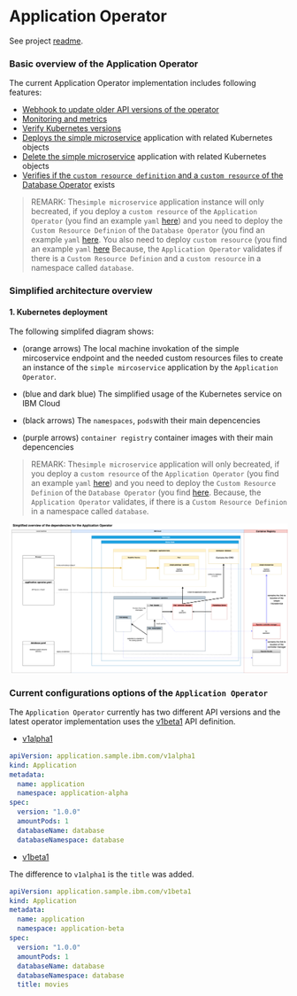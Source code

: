 # Application Operator

See project [readme](../README.md).

### Basic overview of the Application Operator

The current Application Operator implementation includes following features:

* [Webhook to update older API versions of the operator](http://heidloff.net/article/converting-custom-resource-versions-kubernetes-operators/)
* [Monitoring and metrics](http://heidloff.net/article/exporting-metrics-kubernetes-applications-prometheus/)
* [Verify Kubernetes versions](http://heidloff.net/article/finding-kubernetes-version-capabilities-operators/) 
* [Deploys the simple microservice](http://heidloff.net/article/updating-resources-kubernetes-operators/) application with related Kubernetes objects
* [Delete the simple microservice](http://heidloff.net/article/deleting-resources-kubernetes-operators/) application with related Kubernetes objects
* [Verifies if the `custom resource definition` and a `custom resource` of the](http://heidloff.net/article/defining-dependencies-kubernetes-operators/) [Database Operator](../operator-database/README.md) exists

> REMARK: The`simple microservice` application instance will only becreated, if you deploy a `custom resource` of the `Application Operator` (you find an example `yaml` [here](./config/samples/application.sample_v1beta1_application.yaml)) and you need to deploy the `Custom Resource Definion` of the `Database Operator` (you find an example `yaml` [here](../operator-database/config/crd/bases/database.sample.third.party_databases.yaml). You also need to deploy `custom resource` (you find an example `yaml` [here](../operator-database/config/samples/database.sample_v1alpha1_database.yaml) Because, the `Application Operator` validates if there is a `Custom Resource Definion` and a `custom resource` in a namespace called `database`.

### Simplified architecture overview 

#### 1. Kubernetes deployment

The following simplifed diagram shows:

* (orange arrows) The local machine invokation of the simple mircoservice endpoint and the needed custom resources files to create an instance of the `simple mircoservice` application by the `Application Operator`.

* (blue and dark blue) The simplified usage of the Kubernetes service on IBM Cloud

* (black arrows) The `namespaces`, `pods`with their main depencencies

* (purple arrows)  `container registry` container images with their main depencencies

> REMARK: The`simple microservice` application will only becreated, if you deploy a `custom resource` of the `Application Operator` (you find an example `yaml` [here](./config/samples/application.sample_v1beta1_application.yaml)) and you need to deploy the `Custom Resource Definion` of the `Database Operator` (you find [here](../operator-database/config/crd/bases/database.sample.third.party_databases.yaml). Because, the `Application Operator` validates, if there is a `Custom Resource Definion` in a namespace called `database`.

![](../documentation/images/simplified-architecture-01.png)

### Current configurations options of the `Application Operator`

The `Application Operator` currently has two different API versions and the latest operator implementation uses the [v1beta1](operator-application/api/v1beta1) API definition.

* [v1alpha1](operator-application/api/v1alpha1)

```yaml
apiVersion: application.sample.ibm.com/v1alpha1
kind: Application
metadata:
  name: application
  namespace: application-alpha
spec:
  version: "1.0.0"
  amountPods: 1
  databaseName: database
  databaseNamespace: database
```

* [v1beta1](operator-application/api/v1beta1)

The difference to `v1alpha1` is the `title` was added.

```yaml
apiVersion: application.sample.ibm.com/v1beta1
kind: Application
metadata:
  name: application
  namespace: application-beta
spec:
  version: "1.0.0"
  amountPods: 1
  databaseName: database
  databaseNamespace: database
  title: movies
```




